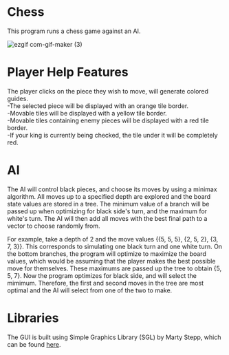 # Chess
This program runs a chess game against an AI.

![ezgif com-gif-maker (3)](https://user-images.githubusercontent.com/56368354/126096531-011c6e6a-cc76-4689-bed3-32f5c53df23c.gif)

# Player Help Features
The player clicks on the piece they wish to move, will generate colored guides.<br/>
  -The selected piece will be displayed with an orange tile border.<br/>
  -Movable tiles will be displayed with a yellow tile border.<br/>
  -Movable tiles containing enemy pieces will be displayed with a red tile border.<br/>
  -If your king is currently being checked, the tile under it will be completely red.
  
# AI
The AI will control black pieces, and choose its moves by using a minimax algorithm. All moves up to a specified depth are explored and the board state values are stored in a tree. The minimum value of a branch will be passed up when optimizing for black side's turn, and the maximum for white's turn. The AI will then add all moves with the best final path to a vector to choose randomly from.

For example, take a depth of 2 and the move values {{5, 5, 5}, {2, 5, 2}, {3, 7, 3}}. This corresponds to simulating one black turn and one white turn. On the bottom branches, the program will optimize to maximize the board values, which would be assuming that the player makes the best possible move for themselves. These maximums are passed up the tree to obtain {5, 5, 7}. Now the program optimizes for black side, and will select the mimimum. Therefore, the first and second moves in the tree are most optimal and the AI will select from one of the two to make.

# Libraries
The GUI is built using Simple Graphics Library (SGL) by Marty Stepp, which can be found [here](https://github.com/stepp/sgl).
